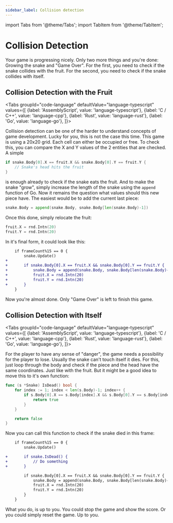 ```yaml
---
sidebar_label: Collision detection
---
```


import Tabs from '@theme/Tabs';
import TabItem from '@theme/TabItem';

# Collision Detection

Your game is progressing nicely. Only two more things and you're done: Growing the snake and "Game Over". For the first, you need to check if the snake collides with the fruit. For the second, you need to check if the snake collides with itself.

## Collision Detection with the Fruit

<Tabs
    groupId="code-language"
    defaultValue="language-typescript"
    values={[
        {label: 'AssemblyScript', value: 'language-typescript'},
        {label: 'C / C++', value: 'language-cpp'},
        {label: 'Rust', value: 'language-rust'},
        {label: 'Go', value: 'language-go'},
    ]}>

<TabItem value="language-typescript">
</TabItem>

<TabItem value="language-cpp">
</TabItem>

<TabItem value="language-rust">
</TabItem>

<TabItem value="language-go">

Collision detection can be one of the harder to understand concepts of game development. Lucky for you, this is not the case this time. This game is using a 20x20 grid. Each cell can either be occupied or free. To check this, you can compare the X and Y values of the 2 entities that are checked. A simple

```go
if snake.Body[0].X == fruit.X && snake.Body[0].Y == fruit.Y {
	// Snake's head hits the fruit
}
```

is enough already to check if the snake eats the fruit. And to make the snake "grow", simply increase the length of the snake using the `append` function of Go. Now it remains the question what values should this new piece have. The easiest would be to add the current last piece:

```go
snake.Body = append(snake.Body, snake.Body[len(snake.Body)-1])
```

Once this done, simply relocate the fruit:

```go
fruit.X = rnd.Intn(20)
fruit.Y = rnd.Intn(20)
```

In it's final form, it could look like this:

```diff
	if frameCount%15 == 0 {
		snake.Update()
+
+		if snake.Body[0].X == fruit.X && snake.Body[0].Y == fruit.Y {
+			snake.Body = append(snake.Body, snake.Body[len(snake.Body)-1])
+			fruit.X = rnd.Intn(20)
+			fruit.Y = rnd.Intn(20)
+		}
	}
```

Now you're almost done. Only "Game Over" is left to finish this game.

</TabItem>

</Tabs>

## Collision Detection with Itself

<Tabs
    groupId="code-language"
    defaultValue="language-typescript"
    values={[
        {label: 'AssemblyScript', value: 'language-typescript'},
        {label: 'C / C++', value: 'language-cpp'},
        {label: 'Rust', value: 'language-rust'},
        {label: 'Go', value: 'language-go'},
    ]}>

<TabItem value="language-typescript">
</TabItem>

<TabItem value="language-cpp">
</TabItem>

<TabItem value="language-rust">
</TabItem>

<TabItem value="language-go">

For the player to have any sense of "danger", the game needs a possibility for the player to lose. Usually the snake can't touch itself it dies. For this, just loop through the body and check if the piece and the head have the same coordinates. Just like with the fruit. But it might be a good idea to move this to it's own function:

```go
func (s *Snake) IsDead() bool {
	for index := 1; index < len(s.Body)-1; index++ {
		if s.Body[0].X == s.Body[index].X && s.Body[0].Y == s.Body[index].Y {
			return true
		}
	}

	return false
}
```

Now you can call this function to check if the snake died in this frame:

```diff
	if frameCount%15 == 0 {
		snake.Update()

+		if snake.IsDead() {
+			// Do something
+		}

		if snake.Body[0].X == fruit.X && snake.Body[0].Y == fruit.Y {
			snake.Body = append(snake.Body, snake.Body[len(snake.Body)-1])
			fruit.X = rnd.Intn(20)
			fruit.Y = rnd.Intn(20)
		}
	}
```

What you do, is up to you. You could stop the game and show the score. Or you could simply reset the game. Up to you.

</TabItem>

</Tabs>
